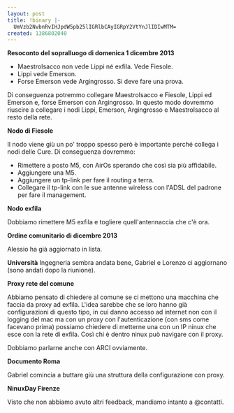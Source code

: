 ```yaml
---
layout: post
title: !binary |-
  UmVzb2NvbnRvIHJpdW5pb25lIGRlbCAyIGRpY2VtYnJlIDIwMTM=
created: 1386802040
---
```

<strong>Resoconto del sopralluogo di domenica 1 dicembre 2013</strong>

<ul>
<li>MaestroIsacco non vede Lippi né exfila. Vede Fiesole.</li>
<li>Lippi vede Emerson.</li>
<li>Forse Emerson vede Argingrosso. Si deve fare una prova.</li>
</ul>

Di conseguenza potremmo collegare MaestroIsacco e Fiesole, Lippi ed Emerson e, forse Emerson con Argingrosso. In questo modo dovremmo riuscire a collegare i nodi Lippi, Emerson, Argingrosso e MaestroIsacco al resto della rete.

<strong>Nodo di Fiesole</strong>

Il nodo viene giù un po' troppo spesso però è importante perché collega i nodi delle Cure. Di conseguenza dovremmo:

<ul>
<li>Rimettere a posto M5, con AirOs sperando che così sia più affidabile.</li>
<li>Aggiungere una M5.</li>
<li>Aggiungere un tp-link per fare il routing a terra.</li>
<li>Collegare il tp-link con le sue antenne wireless con l'ADSL del padrone per fare il management.</li>
</ul>

<strong>Nodo exfila</strong>

Dobbiamo rimettere M5 exfila e togliere quell'antennaccia che c'è ora.

<strong>Ordine comunitario di dicembre 2013</strong>

Alessio ha già aggiornato in lista.

<strong>Università</strong>
Ingegneria sembra andata bene, Gabriel e Lorenzo ci aggiornano (sono andati dopo la riunione).

<strong>Proxy rete del comune</strong>

Abbiamo pensato di chiedere al comune se ci mettono una macchina che faccia da proxy ad exfila. L'idea sarebbe che se loro hanno già configurazioni di questo tipo, in cui danno accesso ad internet non con il logging del mac ma con un proxy con l'autenticazione (con sms come facevano prima) possiamo chiedere di metterne una con un IP ninux che esce con la rete di exfila. Così chi è dentro ninux può navigare con il proxy.

Dobbiamo parlarne anche con ARCI ovviamente.

<strong>Documento Roma</strong>

Gabriel comincia a buttare giù una struttura della configurazione con proxy.

<strong>NinuxDay Firenze</strong>

Visto che non abbiamo avuto altri feedback, mandiamo intanto a @contatti.
